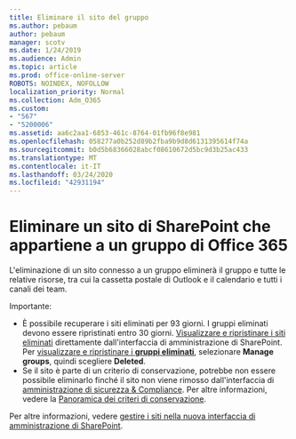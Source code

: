 ```yaml
---
title: Eliminare il sito del gruppo
ms.author: pebaum
author: pebaum
manager: scotv
ms.date: 1/24/2019
ms.audience: Admin
ms.topic: article
ms.prod: office-online-server
ROBOTS: NOINDEX, NOFOLLOW
localization_priority: Normal
ms.collection: Adm_O365
ms.custom:
- "567"
- "5200006"
ms.assetid: aa6c2aa1-6853-461c-8764-01fb96f8e981
ms.openlocfilehash: 058277a0b252d89b2fba9b9d8d6131395614f74a
ms.sourcegitcommit: b0d5b68366028abcf08610672d5bc9d3b25ac433
ms.translationtype: MT
ms.contentlocale: it-IT
ms.lasthandoff: 03/24/2020
ms.locfileid: "42931194"
---
```

# <a name="delete-a-sharepoint-site-that-belongs-to-an-office-365-group"></a>Eliminare un sito di SharePoint che appartiene a un gruppo di Office 365

L'eliminazione di un sito connesso a un gruppo eliminerà il gruppo e tutte le relative risorse, tra cui la cassetta postale di Outlook e il calendario e tutti i canali dei team.
  
Importante:

- È possibile recuperare i siti eliminati per 93 giorni. I gruppi eliminati devono essere ripristinati entro 30 giorni. [Visualizzare e ripristinare i siti eliminati](https://admin.microsoft.com/sharepoint?page=recyclebin&modern=true) direttamente dall'interfaccia di amministrazione di SharePoint. Per [visualizzare e ripristinare i **gruppi eliminati**](https://outlook.office.com/people/group/deleted), selezionare **Manage groups**, quindi scegliere **Deleted**.
- Se il sito è parte di un criterio di conservazione, potrebbe non essere possibile eliminarlo finché il sito non viene rimosso dall'interfaccia di [amministrazione di sicurezza & Compliance](https://protection.office.com/?rfr=AdminCenter#/retention). Per altre informazioni, vedere la [Panoramica dei criteri di conservazione](https://docs.microsoft.com/office365/securitycompliance/retention-policies#content-in-onedrive-accounts-and-sharepoint-sites).
  
Per altre informazioni, vedere [gestire i siti nella nuova interfaccia di amministrazione di SharePoint](https://docs.microsoft.com/sharepoint/manage-sites-in-new-admin-center).
